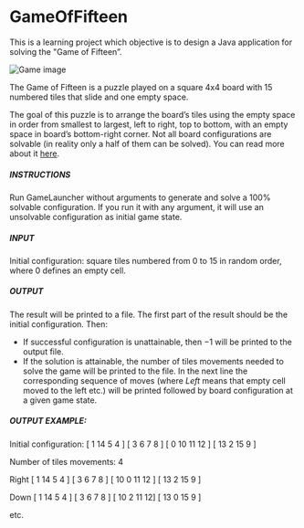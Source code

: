 # GameOfFifteen

This is a learning project which objective is to design a Java application for solving the "Game of Fifteen”.

![Game image](http://www.murderousmaths.co.uk/games/loyd/15%20puzzle%20wood.gif)

The Game of Fifteen is a puzzle played on a square 4x4 board with 15 numbered tiles that slide and one empty space.

The goal of this puzzle is to arrange the board’s tiles using the empty space in order from smallest to largest, 
left to right, top to bottom, with an empty space in board’s bottom-right corner.
Not all board configurations are solvable (in reality only a half of them can be solved). You can read more about it [here](https://www.cs.bham.ac.uk/~mdr/teaching/modules04/java2/TilesSolvability.html).



##### INSTRUCTIONS
Run GameLauncher without arguments to generate and solve a 100% solvable configuration.
If you run it with any argument, it will use an unsolvable configuration as initial game state.


##### INPUT
Initial configuration: square tiles numbered from 0 to 15 in random order, where 0 defines an empty cell.

#####  OUTPUT
The result will be printed to a file. 
The first part of the result should be the initial configuration.
Then: 
- If successful configuration is unattainable, then −1 will be printed to the output file.
- If the solution is attainable, the number of tiles movements needed to solve the game will be printed to the file. In the next line the corresponding sequence of moves (where *Left* means that empty cell moved to the left etc.) will be printed followed by board configuration at a given game state.
        


##### OUTPUT EXAMPLE:

Initial configuration:
[  1 14  5  4 ]
[  3  6  7  8 ]
[  0 10 11 12 ]
[ 13  2 15  9 ]


Number of tiles movements: 4

Right
[  1 14  5  4 ]
[  3  6  7  8 ]
[ 10  0 11 12 ]
[ 13  2 15  9 ]


Down
[ 1 14 5 4 ]
[ 3 6 7 8  ]
[ 10 2 11 12]
[ 13 0 15 9 ]

etc.